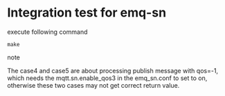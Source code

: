 Integration test for emq-sn
======

execute following command
```
make
```

note

The case4 and case5 are about processing publish message with qos=-1, which needs the mqtt.sn.enable_qos3 in the emq_sn.conf to set to on, otherwise these two cases may not get correct return value.

